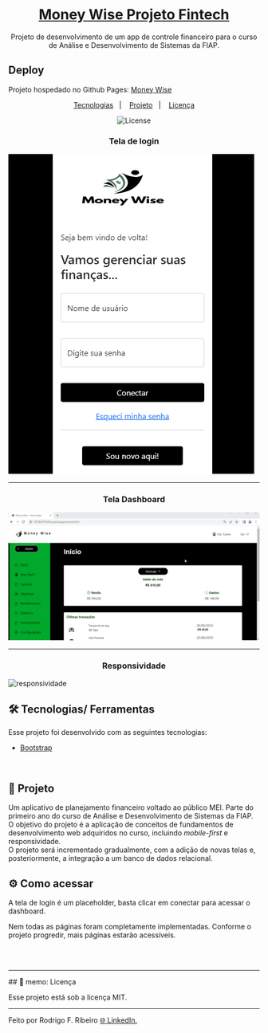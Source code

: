 <h1 align="center"><a href="index.html">Money Wise Projeto Fintech</a></h1>

<p align="center">
Projeto de desenvolvimento de um app de controle financeiro para o curso de Análise e Desenvolvimento de Sistemas da FIAP.
</p>


## Deploy
Projeto hospedado no Github Pages:
[Money Wise](https://github.com/DigouO/Projeto-Fintech-FIAP/)



<p align="center">
  <a href="#-tecnologias">Tecnologias</a>&nbsp;&nbsp;&nbsp;|&nbsp;&nbsp;&nbsp;
  <a href="#-projeto">Projeto</a>&nbsp;&nbsp;&nbsp;|&nbsp;&nbsp;&nbsp;
  <a href="#memo-licença">Licença</a>
</p>
	


<p align="center">
  <img alt="License" src="https://img.shields.io/static/v1?label=license&message=MIT&color=49AA26&labelColor=000000">
</p>


<h3 align="center">
  Tela de login
</h3>

![login](assets/images/Demonstração/Login-Money-Wise.gif)

---

<h3 align="center">
  Tela Dashboard
</h3>

![dashboard](assets/images/Demonstração/Desktop-Money-Wise.gif)

---

<h3 align="center">
  Responsividade
</h3>

![responsividade](assets/images/Demonstração/Responsividade-Money-Wise.gif)




## 🛠️ Tecnologias/ Ferramentas

Esse projeto foi desenvolvido com as seguintes tecnologias:

- [Bootstrap](https://getbootstrap.com/)

<br>

## 📃 Projeto

Um aplicativo de planejamento financeiro voltado ao público MEI. Parte do primeiro ano do curso de Análise e Desenvolvimento de Sistemas da FIAP. 
<br>
O objetivo do projeto é a aplicação de conceitos de fundamentos de desenvolvimento web adquiridos no curso, incluindo <em>mobile-first</em> e responsividade.
<br>
O projeto será incrementado gradualmente, com a adição de novas telas e, posteriormente, a integração a um banco de dados relacional. 
<br>

## ⚙️ Como acessar

A tela de login é um placeholder, basta clicar em conectar para acessar o dashboard.

Nem todas as páginas foram completamente implementadas. Conforme o projeto progredir, mais páginas estarão acessíveis. 

<br>
<br>
<hr>
## 🚀 memo: Licença

Esse projeto está sob a licença MIT.

---

Feito por Rodrigo F. Ribeiro   [ 🌐 LinkedIn.](www.linkedin.com/in/rodrigo-ribeiro-656882249)
